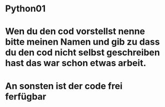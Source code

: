 # Python01
# Wen du den cod vorstellst nenne bitte meinen Namen und gib zu dass du den cod nicht selbst geschreiben hast das war schon etwas arbeit.
# An sonsten ist der code frei ferfügbar
